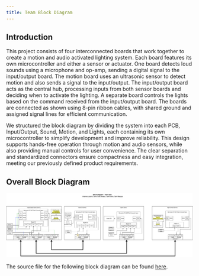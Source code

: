 ```yaml
---
title: Team Block Diagram
---
```


## Introduction

This project consists of four interconnected boards that work together to create a motion and audio activated lighting system. Each board features its own microcontroller and either a sensor or actuator. One board detects loud sounds using a microphone and op-amp, sending a digital signal to the input/output board. The motion board uses an ultrasonic sensor to detect motion and also sends a signal to the input/output. The input/output board acts as the central hub, processing inputs from both sensor boards and deciding when to activate the lighting. A separate board controls the lights based on the command received from the input/output board. The boards are connected as shown using 8-pin ribbon cables, with shared ground and assigned signal lines for efficient communication.

We structured the block diagram by dividing the system into each PCB, Input/Output, Sound, Motion, and Lights, each containing its own microcontroller to simplify development and improve reliability. This design supports hands-free operation through motion and audio sensors, while also providing manual controls for user convenience. The clear separation and standardized connectors ensure compactness and easy integration, meeting our previously defined product requirements.


## Overall Block Diagram

![image caption](image/hubdiagramUpdated.drawio.png)

The source file for the following block diagram can be found [here](https://github.com/egr304-team-205-2025-f/EGR304-2025-F-205.github.io/releases/download/blockdiagram/hubdiagram.drawio).
